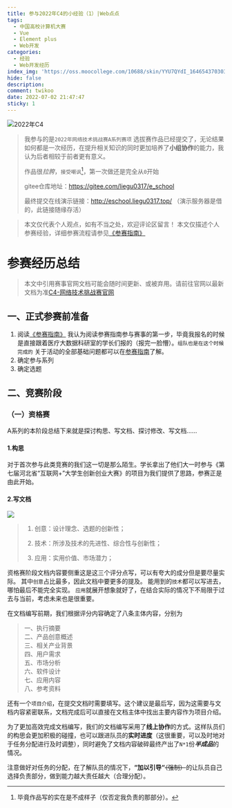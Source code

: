 ```yaml
---
title: 参与2022年C4的小经验（1）|Web点点
tags:
  - 中国高校计算机大赛
  - Vue
  - Element plus
  - Web开发
categories:
  - 经验
  - Web开发经历
index_img: 'https://oss.moocollege.com/10688/skin/YYU7QYdI_1646543703035.png'
hide: false
description: 
comment: twikoo
date: 2022-07-02 21:47:47
sticky: 1
---
```


![2022年C4](https://oss.moocollege.com/10688/skin/YYU7QYdI_1646543703035.png)

> 我参与的是`2022年网络技术挑战赛A系列赛项`
> 选拔赛作品已经提交了，无论结果如何都是一次经历，在提升相关知识的同时更加培养了**小组协作**的能力，我认为后者相较于前者更有意义。
>
> 作品很*拉胯*，`接受嘲讽`[^1]，第一次做还是完全从`0`开始
>
> gitee仓库地址：https://gitee.com/liegu0317/e_school
>
> 最终提交在线演示链接：http://eschool.liegu0317.top/
> （演示服务器是借的，此链接随缘存活）

[^1]: 毕竟作品写的实在是不成样子（仅否定我负责的那部分）。

> 本文仅代表个人观点，如有不当之处，欢迎评论区留言！
> 本文仅描述个人参赛经验，详细参赛流程请参见[《参赛指南》](http://net.c4best.cn/details/entryGuide)

# 参赛经历总结

> 本文中引用赛事官网文档可能会随时间更新、或被弃用。请前往官网以最新文档为准[C4-网络技术挑战赛官网](http://net.c4best.cn/)

## 一、正式参赛前准备

1. 阅读[《参赛指南》](http://net.c4best.cn/details/entryGuide)
我认为阅读参赛指南参与赛事的第一步，毕竟我报名的时候是直接跟着医疗大数据科研室的学长们报的（报完一脸懵）。`组队也是在这个时候完成的`
关于活动的全部基础问题都可以在[参赛指南](http://net.c4best.cn/details/entryGuide)了解。
2. 确定参与系列
3. 确定选题

## 二、竞赛阶段

### （一）资格赛

A系列的本阶段总结下来就是探讨构思、写文档、探讨修改、写文档......

#### 1.构思

对于首次参与此类竞赛的我们这一切是那么陌生。学长拿出了他们大一时参与《第七届河北省“互联网+”大学生创新创业大赛》的项目为我们提供了思路，参赛正是由此开始。

#### 2.写文档

![](https://oss.moocollege.com/10688/edit/I8YBWUSt_1646549210219.JPG)

>1. 创意：设计理念、选题的创新性；
>
>2. 技术：所涉及技术的先进性、综合性与创新性；
>
>3. 应用：实用价值、市场潜力；

资格赛阶段文档内容要侧重这是这三个评分点写，可以有夸大的成分但是要尽量实际。
其中`创意`占比最多，因此文档中要更多的提及。
能用到的`技术`都可以写进去，哪怕最后不能完全实现。
`应用`就展开想象就好了，在结合实际的情况下不局限于过去与当前，考虑未来也是很重要。

在文档编写前期，我们根据评分内容确定了八条主体内容，分别为
> 一、执行摘要  
> 二、产品创意概述  
> 三、相关产业背景  
> 四、用户需求  
> 五、市场分析  
> 六、软件设计  
> 七、应用内容  
> 八、参考资料  

还有一个`项目介绍`，在提交文档时需要填写。这个建议是最后写，因为这需要与文档内容紧密联系，文档完成后可以直接在文档主体中找出主要内容作为项目介绍。

为了更加高效完成文档编写，我们的文档编写采用了**线上协作**的方式。这样队员们的构思会更加积极的碰撞，也可以跟进队员的**实时进度**（这很重要，可以及时地对于任务分配进行及时调整），同时避免了文档内容破碎最终产出了`N*1`份***半成品***的情况。

注意做好对任务的分配，在了解队员的情况下，**“加以引导“**~~（强制）~~的让队员自己选择负责部分，做到能力越大责任越大（合理分配）。